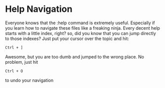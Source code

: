 # Help Navigation

Everyone knows that the :help command is extremely useful. Especially if you learn how to navigate these files like a freaking ninja.
Every decent help starts with a little index, right? so, did you know that you can jump directly to those indexes?
Just put your cursor over the topic and hit:
```vimscript
Ctrl + ]
```
Awesome, but you are too dumb and jumped to the wrong place. No problem, just hit
```vimscript
Ctrl + O
```
to undo your navigation
